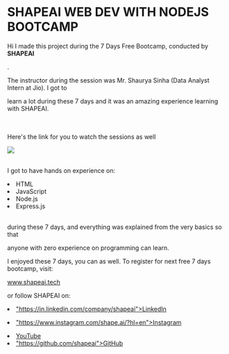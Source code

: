 # SHAPEAI WEB DEV WITH NODEJS BOOTCAMP

Hi I made this project during the 7 Days Free Bootcamp, conducted by <b> SHAPEAI

</b>.

The instructor during the session was Mr. Shaurya Sinha (Data Analyst Intern at Jio). I got to

learn a lot during these 7 days and it was an amazing experience learning with SHAPEAI.

<br><br>Here's the link for you to watch the sessions as well<br>

<a href="https://www.youtube.com/playlist?list=PL7zl8TDRnbul748Yq6CTEnUzUfGE26AOA"> <img src="https://github.com/ShapeAI/PYTHON-AND-DATA-ANALYTICS/blob/main/JavaScriptandNodejs.png"> </a>

<br>I got to have hands on experience on:

<li>HTML

<li>JavaScript

<li>Node.js

<li>Express.js

<br>during these 7 days, and everything was explained from the very basics so that

anyone with zero experience on programming can learn.

I enjoyed these 7 days, you can as well. To register for next free 7 days bootcamp, visit:

www.shapeai.tech

or follow SHAPEAI on:

<li><a href=

"https://in.linkedin.com/company/shapeai">LinkedIn</a>

<li><a href=

"https://www.instagram.com/shape.ai/?hl=en">Instagram</a>
</li>
<li><a href=
       "https://www.youtube.com/channel/UCTUvDLTW9meuDXWcbmISPdA">YouTube</a>
</li>
<li><a href=

"https://github.com/shapeai">GitHub</a>
</li>
